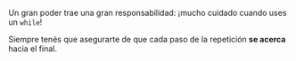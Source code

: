 Un gran poder trae una gran responsabilidad: ¡mucho cuidado cuando uses un `while`!

Siempre tenés que asegurarte de que cada paso de la repetición **se acerca** hacia el final.
